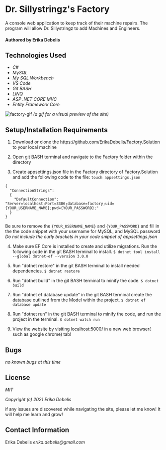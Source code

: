 # Dr. Sillystringz's Factory

A console web application to keep track of their machine repairs. The program will allow Dr. Sillystringz to add Machines and Engineers.

#### Authored by Erika Debelis

## Technologies Used

* _C#_
* _MySQL_
* _My SQL Workbench_
* _VS Code_
* _Git BASH_
* _LINQ_
* _ASP .NET CORE MVC_
* _Entity Framework Core_

![factory-gif](https://raw.github.com/ErikaDebelis/Factory.Solution/main/Factory/wwwroot/images/factory-gif.gif)
_(a gif for a visual preview of the site)_
## Setup/Installation Requirements

1. Download or clone the https://github.com/ErikaDebelis/Factory.Solution to your local machine

2. Open git BASH terminal and navigate to the Factory folder within the directory

3. Create appsettings.json file in the Factory directory of Factory.Solution and add the following code to the file: 
    ``touch appsettings.json``

```
{
  "ConnectionStrings":
  {
    "DefaultConnection": "Server=localhost;Port=3306;database=factory;uid={YOUR_USERNAME_NAME};pwd={YOUR_PASSWORD};"
  }
}
```
Be sure to remove the ``{YOUR_USERNAME_NAME}`` and ``{YOUR_PASSWORD}`` and fill in the the code snippet with your username for MySQL, and MySQL password _Do not include the curly brackets in your code snippet of appsettings.json_

4. Make sure EF Core is installed to create and utilize migrations. Run the following code in the git BASH terminal to install.
    ``$ dotnet tool install --global dotnet-ef --version 3.0.0``

5. Run "dotnet restore" in the git BASH terminal to install needed dependencies.
    ``$ dotnet restore``

6. Run "dotnet build" in the git BASH terminal to minify the code.
    ``$ dotnet build``

7. Run "dotnet ef database update" in the git BASH terminal create the database outlined from the Model within the project.
    ``$ dotnet ef database update``

8. Run "dotnet run" in the git BASH terminal to  minify the code, and run the project in the terminal.
    ``$ dotnet watch run``

9. View the website by visiting localhost:5000/ in a new web browser( such as google chrome) tab!
## Bugs

_no known bugs at this time_

## License

_MIT_

_Copyright (c) 2021 Erika Debelis_

if any issues are discovered while navigating the site, please let me know! It will help me learn and grow!

## Contact Information

Erika Debelis _erika.debelis@gmail.com_